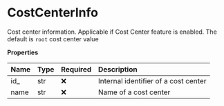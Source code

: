 # CostCenterInfo

Cost center information. Applicable if Cost Center feature is enabled. The default is `root` cost center value

**Properties**

| Name | Type | Required | Description                          |
| :--- | :--- | :------- | :----------------------------------- |
| id\_ | str  | ❌       | Internal identifier of a cost center |
| name | str  | ❌       | Name of a cost center                |

<!-- This file was generated by liblab | https://liblab.com/ -->

